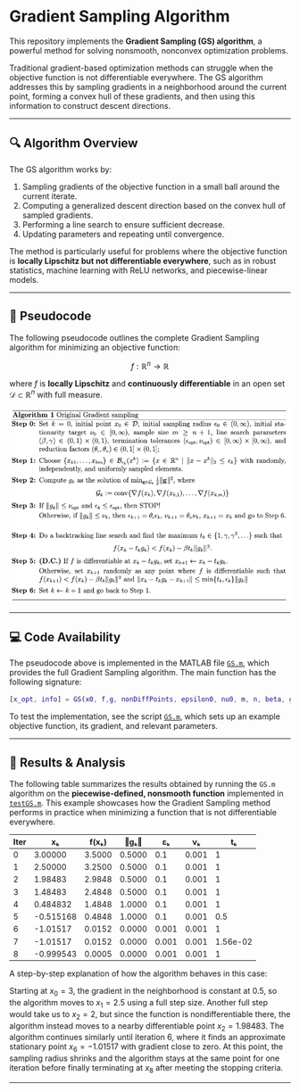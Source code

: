 # Gradient Sampling Algorithm

This repository implements the **Gradient Sampling (GS) algorithm**, a powerful method for solving nonsmooth, nonconvex optimization problems.

Traditional gradient-based optimization methods can struggle when the objective function is not differentiable everywhere. The GS algorithm addresses this by sampling gradients in a neighborhood around the current point, forming a convex hull of these gradients, and then using this information to construct descent directions.

---

## 🔍 Algorithm Overview

The GS algorithm works by:

1. Sampling gradients of the objective function in a small ball around the current iterate.
2. Computing a generalized descent direction based on the convex hull of sampled gradients.
3. Performing a line search to ensure sufficient decrease.
4. Updating parameters and repeating until convergence.

The method is particularly useful for problems where the objective function is **locally Lipschitz but not differentiable everywhere**, such as in robust statistics, machine learning with ReLU networks, and piecewise-linear models.

---

## 📌 Pseudocode

The following pseudocode outlines the complete Gradient Sampling algorithm for minimizing an objective function:

$$
f : \mathbb{R}^n \rightarrow \mathbb{R}
$$

where $f$ is **locally Lipschitz** and **continuously differentiable** in an open set $\mathcal{D} \subset \mathbb{R}^n$ with full measure.


<p align="center">
  <img src="assets/alg1.png" width="600" alt="Gradient Sampling Pseudocode">
</p>

---

## 💻 Code Availability

The pseudocode above is implemented in the MATLAB file [`GS.m`](./GS.m), which provides the full Gradient Sampling algorithm. The main function has the following signature:

```matlab
[x_opt, info] = GS(x0, f,g, nonDiffPoints, epsilon0, nu0, m, n, beta, gamma, epsilon_opt, nu_opt, theta_epsilon, theta_nu, maxit);
```

To test the implementation, see the script [`GS.m`](./GS.m), which sets up an example objective function, its gradient, and relevant parameters.

---

## 🧪 Results & Analysis

The following table summarizes the results obtained by running the `GS.m` algorithm on the **piecewise-defined, nonsmooth function** implemented in [`testGS.m`](./testGS.m). This example showcases how the Gradient Sampling method performs in practice when minimizing a function that is not differentiable everywhere.

| Iter | xₖ       | f(xₖ)   | ‖gₖ‖      | εₖ     | νₖ     | tₖ |
|------|----------|---------|---------|--------|--------|----------------|
| 0    | 3.00000  | 3.5000  | 0.5000  | 0.1    | 0.001  |   1            |
| 1    | 2.50000  | 3.2500  | 0.5000  | 0.1    | 0.001  | 1              |
| 2    | 1.98483  | 2.9848  | 0.5000  | 0.1    | 0.001  | 1              |
| 3    | 1.48483  | 2.4848  | 0.5000  | 0.1    | 0.001  | 1              |
| 4    | 0.484832 | 1.4848  | 1.0000  | 0.1    | 0.001  | 1              |
| 5    | -0.515168| 0.4848  | 1.0000  | 0.1    | 0.001  | 0.5            |
| 6    | -1.01517 | 0.0152  | 0.0000  | 0.001  | 0.001  | 1              |
| 7    | -1.01517 | 0.0152  | 0.0000  | 0.001  | 0.001  | 1.56e-02     |
| 8    | -0.999543| 0.0005  | 0.0000  | 0.001  | 0.001  | 1              |

A step-by-step explanation of how the algorithm behaves in this case:

Starting at $x_0=3$, the gradient in the neighborhood is constant at 0.5, so the algorithm moves to $x_1=2.5$ using a full step size. Another full step would take us to $x_2=2$, but since the function is nondifferentiable there, the algorithm instead moves to a nearby differentiable point $x_2=1.98483$. The algorithm continues similarly until iteration 6, where it finds an approximate stationary point $x_6=−1.01517$ with gradient close to zero. At this point, the sampling radius shrinks and the algorithm stays at the same point for one iteration before finally terminating at $x_8$ ​ after meeting the stopping criteria.

---

